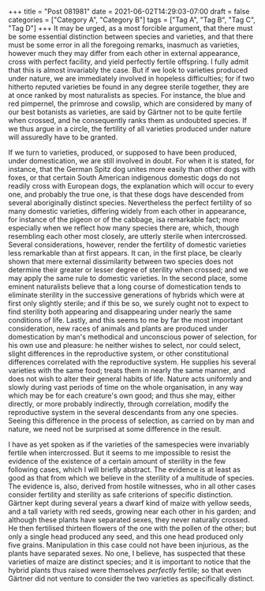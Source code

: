 +++
title = "Post 081981"
date = 2021-06-02T14:29:03-07:00
draft = false
categories = ["Category A", "Category B"]
tags = ["Tag A", "Tag B", "Tag C", "Tag D"]
+++
It may be urged, as a most forcible argument, that there must be some essential distinction between species and varieties, and that there must be some error in all the foregoing remarks, inasmuch as varieties, however much they may differ from each other in external appearance, cross with perfect facility, and yield perfectly fertile offspring. I fully admit that this is almost invariably the case. But if we look to varieties produced under nature, we are immediately involved in hopeless difficulties; for if two hitherto reputed varieties be found in any degree sterile together, they are at once ranked by most naturalists as species. For instance, the blue and red pimpernel, the primrose and cowslip, which are considered by many of our best botanists as varieties, are said by Gärtner not to be quite fertile when crossed, and he consequently ranks them as undoubted species. If we thus argue in a circle, the fertility of all varieties produced under nature will assuredly have to be granted.

If we turn to varieties, produced, or supposed to have been produced, under domestication, we are still involved in doubt. For when it is stated, for instance, that the German Spitz dog unites more easily than other dogs with foxes, or that certain South American indigenous domestic dogs do not readily cross with European dogs, the explanation which will occur to every one, and probably the true one, is that these dogs have descended from several aboriginally distinct species. Nevertheless the perfect fertility of so many domestic varieties, differing widely from each other in appearance, for instance of the pigeon or of the cabbage, isa remarkable fact; more especially when we reflect how many species there are, which, though resembling each other most closely, are utterly sterile when intercrossed. Several considerations, however, render the fertility of domestic varieties less remarkable than at first appears. It can, in the first place, be clearly shown that mere external dissimilarity between two species does not determine their greater or lesser degree of sterility when crossed; and we may apply the same rule to domestic varieties. In the second place, some eminent naturalists believe that a long course of domestication tends to eliminate sterility in the successive generations of hybrids which were at first only slightly sterile; and if this be so, we surely ought not to expect to find sterility both appearing and disappearing under nearly the same conditions of life. Lastly, and this seems to me by far the most important consideration, new races of animals and plants are produced under domestication by man's methodical and unconscious power of selection, for his own use and pleasure: he neither wishes to select, nor could select, slight differences in the reproductive system, or other constitutional differences correlated with the reproductive system. He supplies his several varieties with the same food; treats them in nearly the same manner, and does not wish to alter their general habits of life. Nature acts uniformly and slowly during vast periods of time on the whole organisation, in any way which may be for each creature's own good; and thus she may, either directly, or more probably indirectly, through correlation, modify the reproductive system in the several descendants from any one species. Seeing this difference in the process of selection, as carried on by man and nature, we need not be surprised at some difference in the result.

I have as yet spoken as if the varieties of the samespecies were invariably fertile when intercrossed. But it seems to me impossible to resist the evidence of the existence of a certain amount of sterility in the few following cases, which I will briefly abstract. The evidence is at least as good as that from which we believe in the sterility of a multitude of species. The evidence is, also, derived from hostile witnesses, who in all other cases consider fertility and sterility as safe criterions of specific distinction. Gärtner kept during several years a dwarf kind of maize with yellow seeds, and a tall variety with red seeds, growing near each other in his garden; and although these plants have separated sexes, they never naturally crossed. He then fertilised thirteen flowers of the one with the pollen of the other; but only a single head produced any seed, and this one head produced only five grains. Manipulation in this case could not have been injurious, as the plants have separated sexes. No one, I believe, has suspected that these varieties of maize are distinct species; and it is important to notice that the hybrid plants thus raised were themselves _perfectly_ fertile; so that even Gärtner did not venture to consider the two varieties as specifically distinct.
